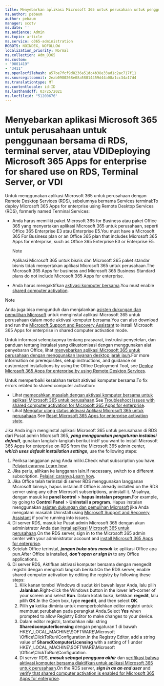 ```yaml
---
title: Menyebarkan aplikasi Microsoft 365 untuk perusahaan untuk penggunaan bersama di RDS, terminal server, atau VDI
ms.author: pebaum
author: pebaum
manager: scotv
ms.date: ''
ms.audience: Admin
ms.topic: article
ms.service: o365-administration
ROBOTS: NOINDEX, NOFOLLOW
localization_priority: Normal
ms.collection: Adm_O365
ms.custom:
- "9001419"
- "3411"
ms.openlocfilehash: a57be7fcf9d8236a51dc4b38e33ad1c2ac717f11
ms.sourcegitcommit: 2eab0980268e08a58014459d44a08a1cc34a17d4
ms.translationtype: MT
ms.contentlocale: id-ID
ms.lasthandoff: 03/25/2021
ms.locfileid: "51200676"
---
```

# <a name="deploying-microsoft-365-apps-for-enterprise-for-shared-use-on-rds-terminal-server-or-vdi"></a><span data-ttu-id="e787c-102">Menyebarkan aplikasi Microsoft 365 untuk perusahaan untuk penggunaan bersama di RDS, terminal server, atau VDI</span><span class="sxs-lookup"><span data-stu-id="e787c-102">Deploying Microsoft 365 Apps for enterprise for shared use on RDS, Terminal Server, or VDI</span></span>

<span data-ttu-id="e787c-103">Untuk menggunakan aplikasi Microsoft 365 untuk perusahaan dengan Remote Desktop Services (RDS), sebelumnya bernama Services terminal:</span><span class="sxs-lookup"><span data-stu-id="e787c-103">To deploy Microsoft 365 Apps for enterprise using Remote Desktop Services (RDS), formerly named Terminal Services:</span></span>

- <span data-ttu-id="e787c-104">Anda harus memiliki paket Microsoft 365 for Business atau paket Office 365 yang menyertakan aplikasi Microsoft 365 untuk perusahaan, seperti Office 365 Enterprise E3 atau Enterprise E5.</span><span class="sxs-lookup"><span data-stu-id="e787c-104">You must have a Microsoft 365 For Business plan or an Office 365 plan that includes Microsoft 365 Apps for enterprise, such as Office 365 Enterprise E3 or Enterprise E5.</span></span>
   > [!NOTE]
   > <span data-ttu-id="e787c-105">Aplikasi Microsoft 365 untuk bisnis dan Microsoft 365 paket standar bisnis tidak menyertakan aplikasi Microsoft 365 untuk perusahaan.</span><span class="sxs-lookup"><span data-stu-id="e787c-105">The Microsoft 365 Apps for business and Microsoft 365 Business Standard plans do not include Microsoft 365 Apps for enterprise.</span></span>
- <span data-ttu-id="e787c-106">Anda harus mengaktifkan [aktivasi komputer bersama](https://docs.microsoft.com/DeployOffice/overview-shared-computer-activation).</span><span class="sxs-lookup"><span data-stu-id="e787c-106">You must enable [shared computer activation](https://docs.microsoft.com/DeployOffice/overview-shared-computer-activation).</span></span>

> [!NOTE]
> <span data-ttu-id="e787c-107">Anda juga bisa mengunduh dan menjalankan [asisten dukungan dan pemulihan Microsoft](https://aka.ms/SaRA_OfficeSCA_M365Portal) untuk menginstal aplikasi Microsoft 365 untuk perusahaan dalam mode aktivasi komputer bersama.</span><span class="sxs-lookup"><span data-stu-id="e787c-107">You can also download and run the [Microsoft Support and Recovery Assistant](https://aka.ms/SaRA_OfficeSCA_M365Portal) to install Microsoft 365 Apps for enterprise in shared computer activation mode.</span></span>

<span data-ttu-id="e787c-108">Untuk informasi selengkapnya tentang prasyarat, instruksi penyetelan, dan panduan tentang instalasi yang dikustomisasi dengan menggunakan alat penyebaran Office, lihat [menyebarkan aplikasi Microsoft 365 untuk perusahaan dengan menggunakan layanan desktop jarak jauh](https://docs.microsoft.com/DeployOffice/deploy-microsoft-365-apps-remote-desktop-services).</span><span class="sxs-lookup"><span data-stu-id="e787c-108">For more information on prerequisites, setup instructions, and guidance on customized installations by using the Office Deployment Tool, see [Deploy Microsoft 365 Apps for enterprise by using Remote Desktop Services](https://docs.microsoft.com/DeployOffice/deploy-microsoft-365-apps-remote-desktop-services).</span></span>

<span data-ttu-id="e787c-109">Untuk memperbaiki kesalahan terkait aktivasi komputer bersama:</span><span class="sxs-lookup"><span data-stu-id="e787c-109">To fix errors related to shared computer activation:</span></span>

- <span data-ttu-id="e787c-110">Lihat [memecahkan masalah dengan aktivasi komputer bersama untuk aplikasi Microsoft 365 untuk perusahaan](https://docs.microsoft.com/DeployOffice/troubleshoot-shared-computer-activation).</span><span class="sxs-lookup"><span data-stu-id="e787c-110">See [Troubleshoot issues with shared computer activation for Microsoft 365 Apps for enterprise](https://docs.microsoft.com/DeployOffice/troubleshoot-shared-computer-activation).</span></span>
- <span data-ttu-id="e787c-111">Lihat [Mengatur ulang status aktivasi Aplikasi Microsoft 365 untuk perusahaan](https://go.microsoft.com/fwlink/?linkid=2109218).</span><span class="sxs-lookup"><span data-stu-id="e787c-111">See [Reset Microsoft 365 Apps for enterprise activation state](https://go.microsoft.com/fwlink/?linkid=2109218).</span></span>

<span data-ttu-id="e787c-112">Jika Anda ingin menginstal aplikasi Microsoft 365 untuk perusahaan di RDS dari Pusat admin Microsoft 365, ***yang menggunakan pengaturan instalasi default***, gunakan langkah-langkah berikut ini:</span><span class="sxs-lookup"><span data-stu-id="e787c-112">If you want to install Microsoft 365 Apps for enterprise on RDS from the Microsoft 365 admin center, ***which uses default installation settings***, use the following steps:</span></span>

1. <span data-ttu-id="e787c-113">Periksa langganan yang Anda miliki.</span><span class="sxs-lookup"><span data-stu-id="e787c-113">Check what subscription you have.</span></span> <span data-ttu-id="e787c-114">[Pelajari caranya](https://docs.microsoft.com/microsoft-365/admin/admin-overview/what-subscription-do-i-have).</span><span class="sxs-lookup"><span data-stu-id="e787c-114">[Learn how](https://docs.microsoft.com/microsoft-365/admin/admin-overview/what-subscription-do-i-have).</span></span>
2. <span data-ttu-id="e787c-115">Jika perlu, alihkan ke langganan lain.</span><span class="sxs-lookup"><span data-stu-id="e787c-115">If necessary, switch to a different subscription.</span></span> <span data-ttu-id="e787c-116">[Pelajari caranya](https://docs.microsoft.com/microsoft-365/commerce/subscriptions/switch-to-a-different-plan).</span><span class="sxs-lookup"><span data-stu-id="e787c-116">[Learn how](https://docs.microsoft.com/microsoft-365/commerce/subscriptions/switch-to-a-different-plan).</span></span>
3. <span data-ttu-id="e787c-117">Jika Office telah terinstal di server RDS menggunakan langganan Microsoft lainnya, hapus instalan.</span><span class="sxs-lookup"><span data-stu-id="e787c-117">If Office is already installed on the RDS server using any other Microsoft subscriptions, uninstall it.</span></span> <span data-ttu-id="e787c-118">Misalnya, dengan masuk ke **panel kontrol**  >  **hapus instalan program**.</span><span class="sxs-lookup"><span data-stu-id="e787c-118">For example, by going to **Control Panel** > **Uninstall a program**.</span></span> <span data-ttu-id="e787c-119">Hapus instalan menggunakan [asisten dukungan dan pemulihan Microsoft](https://aka.ms/SARA-OfficeUninstall-Alchemy) jika Anda mengalami masalah.</span><span class="sxs-lookup"><span data-stu-id="e787c-119">Uninstall using [Microsoft Support and Recovery Assistant](https://aka.ms/SARA-OfficeUninstall-Alchemy) if you're running into issues.</span></span>
4. <span data-ttu-id="e787c-120">Di server RDS, masuk ke Pusat admin Microsoft 365 dengan akun administrator Anda dan [instal aplikasi Microsoft 365 untuk perusahaan](https://portal.office.com/OLS/MySoftware.aspx).</span><span class="sxs-lookup"><span data-stu-id="e787c-120">On the RDS server, sign in to the Microsoft 365 admin center with your administrator account and [install Microsoft 365 Apps for enterprise](https://portal.office.com/OLS/MySoftware.aspx).</span></span>
5. <span data-ttu-id="e787c-121">Setelah Office terinstal, ***jangan buka atau masuk*** ke aplikasi Office apa pun.</span><span class="sxs-lookup"><span data-stu-id="e787c-121">After Office is installed, ***don't open or sign in*** to any Office applications.</span></span>
6. <span data-ttu-id="e787c-122">Di server RDS, Aktifkan aktivasi komputer bersama dengan mengedit registri dengan mengikuti langkah berikut:</span><span class="sxs-lookup"><span data-stu-id="e787c-122">On the RDS server, enable shared computer activation by editing the registry by following these steps:</span></span>
   1. <span data-ttu-id="e787c-123">Klik kanan tombol Windows di sudut kiri bawah layar Anda, lalu pilih **Jalankan**.</span><span class="sxs-lookup"><span data-stu-id="e787c-123">Right-click the Windows button in the lower left-corner of your screen and select **Run**.</span></span> <span data-ttu-id="e787c-124">Dalam kotak buka, ketikkan **regedit**, lalu pilih **OK**.</span><span class="sxs-lookup"><span data-stu-id="e787c-124">In the Open box, type **regedit**, and then select **OK**.</span></span>
   2. <span data-ttu-id="e787c-125">Pilih **ya** ketika diminta untuk memperbolehkan editor registri untuk membuat perubahan pada perangkat Anda.</span><span class="sxs-lookup"><span data-stu-id="e787c-125">Select **Yes** when prompted to allow Registry Editor to make changes to your device.</span></span>
   3. <span data-ttu-id="e787c-126">Dalam editor registri, tambahkan nilai string **Sharedcomputerlicensing** dengan pengaturan 1 di bawah HKEY_LOCAL_MACHINE\SOFTWARE\Microsoft \Office\ClickToRun\Configuration.</span><span class="sxs-lookup"><span data-stu-id="e787c-126">In the Registry Editor, add a string value of **SharedComputerLicensing** with a setting of 1 under HKEY_LOCAL_MACHINE\SOFTWARE\Microsoft \Office\ClickToRun\Configuration.</span></span>
   4. <span data-ttu-id="e787c-127">Di server RDS, ***masuk sebagai pengguna akhir*** dan [verifikasi bahwa aktivasi komputer bersama diaktifkan untuk aplikasi Microsoft 365 untuk perusahaan](https://docs.microsoft.com/DeployOffice/troubleshoot-shared-computer-activation#verify-that-activation-for-microsoft-365-apps-succeeded).</span><span class="sxs-lookup"><span data-stu-id="e787c-127">On the RDS server, ***sign in as an end user*** and [verify that shared computer activation is enabled for Microsoft 365 Apps for enterprise](https://docs.microsoft.com/DeployOffice/troubleshoot-shared-computer-activation#verify-that-activation-for-microsoft-365-apps-succeeded).</span></span>
